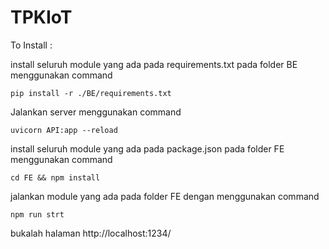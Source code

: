 # TPKIoT
To Install :

install seluruh module yang ada pada requirements.txt pada folder BE menggunakan command

```pip install -r ./BE/requirements.txt```

Jalankan server menggunakan command

```uvicorn API:app --reload```

install seluruh module yang ada pada package.json pada folder FE menggunakan command

```cd FE && npm install```

jalankan module yang ada pada folder FE dengan menggunakan command

```npm run strt```

bukalah halaman http://localhost:1234/

